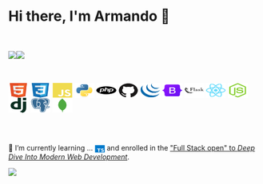 # Hi there, I'm Armando 👋

# <div align="center">

  <div style="display: inline-block">
 
 <img height="180em" src="https://github-readme-stats.vercel.app/api?username=patchamama&show_icons=true&theme=dracula&show=reviews,prs_merged&count_private=true"/><img height="180em" src="https://github-readme-stats.vercel.app/api/top-langs/?username=patchamama&layout=compact&langs_count=7&theme=dracula"/>
    </div>
</div>

  <br>
<span><img align="center" alt="HTML" height="30" width="40" src="https://raw.githubusercontent.com/devicons/devicon/master/icons/html5/html5-original.svg"></span>
<span><img align="center" alt="CSS" height="30" width="40" src="https://raw.githubusercontent.com/devicons/devicon/master/icons/css3/css3-original.svg"></span>
<span><img align="center" alt="javascript" height="30" width="40" src="https://raw.githubusercontent.com/devicons/devicon/master/icons/javascript/javascript-plain.svg"></span>
<span><img align="center" alt="Python" height="30" width="40" src="https://raw.githubusercontent.com/devicons/devicon/master/icons/python/python-original.svg"></span>
<span><img align="center" alt="php" height="30" width="40" src="https://raw.githubusercontent.com/devicons/devicon/master/icons/php/php-plain.svg">
</span>
  <span><img align="center" alt="github" height="30" width="40" src="https://raw.githubusercontent.com/devicons/devicon/master/icons/github/github-original.svg"></span>
<span><img align="right" alt="" height="150" style="border-radius:50px;" src=""></span>
<span><img align="center" alt="JQuery" height="30" width="40" src="https://raw.githubusercontent.com/devicons/devicon/master/icons/jquery/jquery-original.svg"></span>
<span><img align="center" alt="bootstrap" height="30" width="40" src="https://raw.githubusercontent.com/devicons/devicon/master/icons/bootstrap/bootstrap-original.svg">
</span><span><img align="center" alt="flask" height="30" width="40" src="https://raw.githubusercontent.com/devicons/devicon/master/icons/flask/flask-original-wordmark.svg">
</span>
<span><img align="center" alt="React" height="30" width="40" src="https://raw.githubusercontent.com/devicons/devicon/master/icons/react/react-original.svg">
</span>
<span><img align="center" alt="nodejs" height="30" width="40" src="https://raw.githubusercontent.com/devicons/devicon/master/icons/nodejs/nodejs-plain.svg">
</span>
<span><img align="center" alt="Django" height="30" width="40" src="https://raw.githubusercontent.com/devicons/devicon/master/icons/django/django-plain.svg">
</span>
<span><img align="center" alt="PostgreSql" height="30" width="40" src="https://raw.githubusercontent.com/devicons/devicon/master/icons/postgresql/postgresql-plain.svg">
</span>
<span><img align="center" alt="MongoDB" height="30" width="40" src="https://raw.githubusercontent.com/devicons/devicon/master/icons/mongodb/mongodb-plain.svg">
</span>

<br><br>

🌱 I’m currently learning ...
<span><img align="center" alt="Typescript" height="15" width="20" src="https://raw.githubusercontent.com/devicons/devicon/master/icons/typescript/typescript-plain.svg"></span> and enrolled in the ["Full Stack open" to _Deep Dive Into Modern Web Development_](https://github.com/patchamama/fullstackopen-2023).

<span><a href="https://www.linkedin.com/in/urquioladev" target="_blank"><img src="https://img.shields.io/badge/-LinkedIn-%230077B5?style=for-the-badge&logo=linkedin&logoColor=white"></a></span>

<!--
https://github.com/anuraghazra/github-readme-stats

# ![Snake animation](/github-grid-snake.svg)
https://docs.github.com/es/actions/quickstart
https://github.com/Platane/snk

**patchamama/patchamama** is a ✨ _special_ ✨ repository because its `README.md` (this file) appears on your GitHub profile.

Here are some ideas to get you started:

- 🔭 I’m currently working on ...
- 🌱 I’m currently learning ...
- 👯 I’m looking to collaborate on ...
- 🤔 I’m looking for help with ...
- 💬 Ask me about ...
- 📫 How to reach me: ...
- 😄 Pronouns: ...
- ⚡ Fun fact: ...

Icons: https://github.com/devicons/devicon/tree/master/icons
https://docs.github.com/en/account-and-profile/setting-up-and-managing-your-github-profile/customizing-your-profile/managing-your-profile-readme
-->

